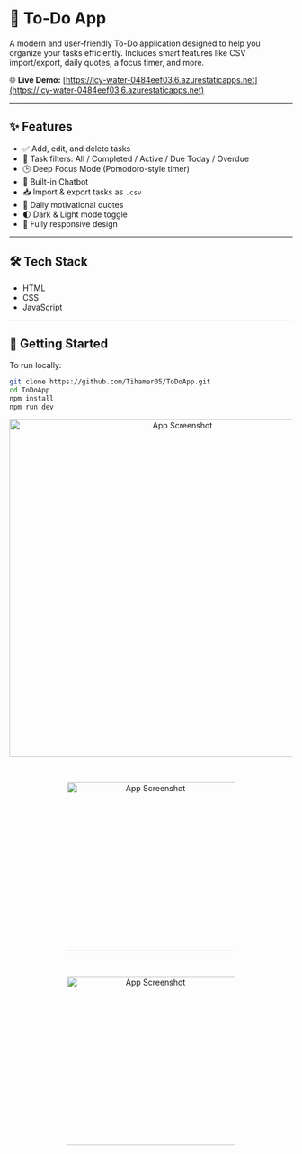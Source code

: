 # 📝 To-Do App

A modern and user-friendly To-Do application designed to help you organize your tasks efficiently. Includes smart features like CSV import/export, daily quotes, a focus timer, and more.

🌐 **Live Demo:** [https://icy-water-0484eef03.6.azurestaticapps.net](https://icy-water-0484eef03.6.azurestaticapps.net)

---

## ✨ Features

- ✅ Add, edit, and delete tasks
- 📂 Task filters: All / Completed / Active / Due Today / Overdue
- 🕒 Deep Focus Mode (Pomodoro-style timer)
- 💬 Built-in Chatbot
- 📥 Import & export tasks as `.csv`
- 🧘 Daily motivational quotes
- 🌓 Dark & Light mode toggle
- 📱 Fully responsive design

---

## 🛠️ Tech Stack

- HTML
- CSS
- JavaScript

---

## 🚀 Getting Started

To run locally:

```bash
git clone https://github.com/Tihamer05/ToDoApp.git
cd ToDoApp
npm install
npm run dev
```

<p align="center">
  <img src="https://github.com/user-attachments/assets/1831d985-fd95-4e05-94ee-a3dded9100cc" alt="App Screenshot" height="600" />
</p>
<br>

<p align="center">
  <img src="https://github.com/user-attachments/assets/e00fbc3f-f6b4-4843-9dba-025722d49261" alt="App Screenshot" width="300" />
</p>

<br>
<p align="center">
  <img src="https://github.com/user-attachments/assets/cb6586ad-9929-4b37-bf67-6c8aadd1f2fb" alt="App Screenshot" width="300" />
</p>



